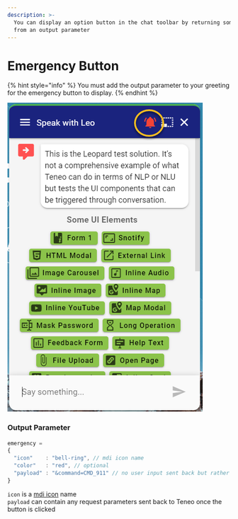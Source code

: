 ```yaml
---
description: >-
  You can display an option button in the chat toolbar by returning some JSON
  from an output parameter
---
```


# Emergency Button

{% hint style="info" %}
You must add the output parameter to your greeting for the emergency button to display.
{% endhint %}

![](../../.gitbook/assets/911.png)

### Output Parameter

```javascript
emergency = 
{
  "icon"    : "bell-ring", // mdi icon name
  "color"   : "red", // optional
  "payload" : "&command=CMD_911" // no user input sent back but rather ctx params
}
```

`icon` is a [mdi icon](https://materialdesignicons.com/) name   
`payload` can contain any request parameters sent back to Teneo once the button is clicked


